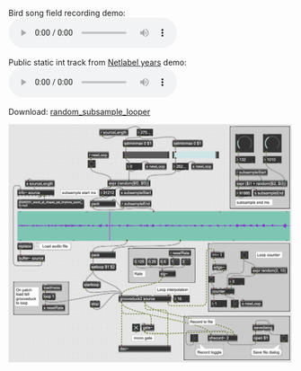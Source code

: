 
Bird song field recording demo:
![birdsong](../audio/birdsong.mp3)

Public static int track from [Netlabel years](../../music/Netlabel%20years.md) demo:
![subsample_looper](../audio/subsample_looper.mp3)

Download: [random_subsample_looper](https://orllewin.github.io/maxmsp/patches/random_subsample_looper)

![random_subsample_looper](../images/random_subsample_looper.png)
